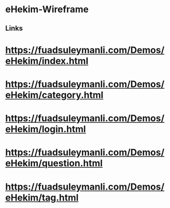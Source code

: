 # eHekim-Wireframe

## Links

# https://fuadsuleymanli.com/Demos/eHekim/index.html
# https://fuadsuleymanli.com/Demos/eHekim/category.html
# https://fuadsuleymanli.com/Demos/eHekim/login.html
# https://fuadsuleymanli.com/Demos/eHekim/question.html
# https://fuadsuleymanli.com/Demos/eHekim/tag.html
